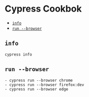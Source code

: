 # Cypress Cookbok

<!-- @import "[TOC]" {cmd="toc" depthFrom=2 depthTo=6 orderedList=false} -->

<!-- code_chunk_output -->

- [`info`](#info)
- [`run --browser`](#run-browser)

<!-- /code_chunk_output -->

## `info`

```shell
cypress info
```

## `run --browser`

```shell
- cypress run --browser chrome
- cypress run --browser firefox:dev
- cypress run --browser edge
```
